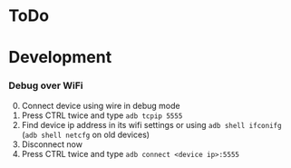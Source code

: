 # ToDo

# Development
### Debug over WiFi
0. Connect device using wire in debug mode
0. Press CTRL twice and type `adb tcpip 5555`
0. Find device ip address in its wifi settings or using `adb shell ifconifg` (`adb shell netcfg` on old devices)
0. Disconnect now
0. Press CTRL twice and type `adb connect <device ip>:5555`
